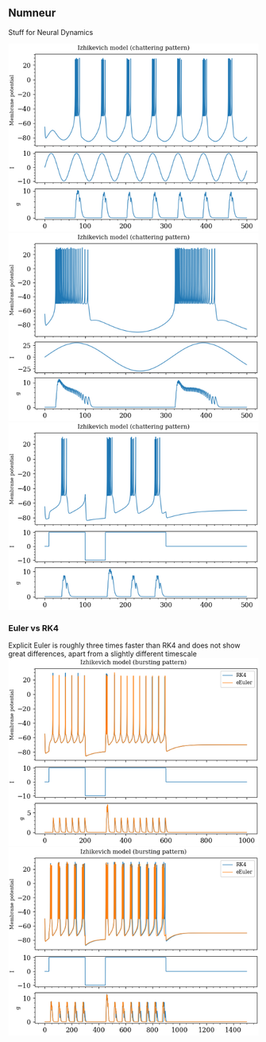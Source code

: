 ## Numneur

Stuff for Neural Dynamics

![izi1](assets/izhi1.png)
![izi2](assets/izhi2.png)
![izi3](assets/izhi3.png)
### Euler vs RK4
Explicit Euler is roughly three times faster than RK4 and does not show great differences, apart from a slightly different timescale
![izi4](assets/izhi4.png)
![izi5](assets/izhi5.png)
